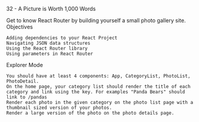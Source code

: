 32 - A Picture is Worth 1,000 Words

Get to know React Router by building yourself a small photo gallery site.
Objectives

    Adding dependencies to your React Project
    Navigating JSON data structures
    Using the React Router library
    Using parameters in React Router

Explorer Mode

    You should have at least 4 components: App, CategoryList, PhotoList, PhotoDetail.
    On the home page, your category list should render the title of each category and link using the key. For examples "Panda Bears" should link to /pandas
    Render each photo in the given category on the photo list page with a thumbnail sized version of your photos.
    Render a large version of the photo on the photo details page.
